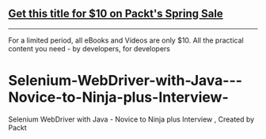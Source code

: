 ## [Get this title for $10 on Packt's Spring Sale](https://www.packt.com/V10508?utm_source=github&utm_medium=packt-github-repo&utm_campaign=spring_10_dollar_2022)
-----
For a limited period, all eBooks and Videos are only $10. All the practical content you need \- by developers, for developers

# Selenium-WebDriver-with-Java---Novice-to-Ninja-plus-Interview-
Selenium WebDriver with Java - Novice to Ninja plus Interview , Created by Packt
